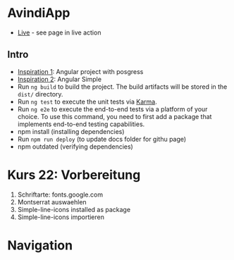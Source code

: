 # AvindiApp
* [Live](https://ghislain1.github.io/avindi) - see page in live action
## Intro
* [Inspiration 1](https://github.com/ganatan/angular12-app): Angular project with posgress
* [Inspiration 2](https://github.com/gothinkster/angular-realworld-example-app): Angular Simple 
* Run `ng build` to build the project. The build artifacts will be stored in the `dist/` directory.
* Run `ng test` to execute the unit tests via [Karma](https://karma-runner.github.io).
* Run `ng e2e` to execute the end-to-end tests via a platform of your choice. To use this command, you need to first add a package that implements end-to-end testing capabilities.
*  npm install (installing dependencies)
*  Run `npm run deploy` (to update docs folder for githu page)
*  npm outdated (verifying dependencies)
# Kurs 22: Vorbereitung
1. Schriftarte: fonts.google.com
1. Montserrat auswaehlen
1. Simple-line-icons  installed as package
1. Simple-line-icons importieren
# Navigation
